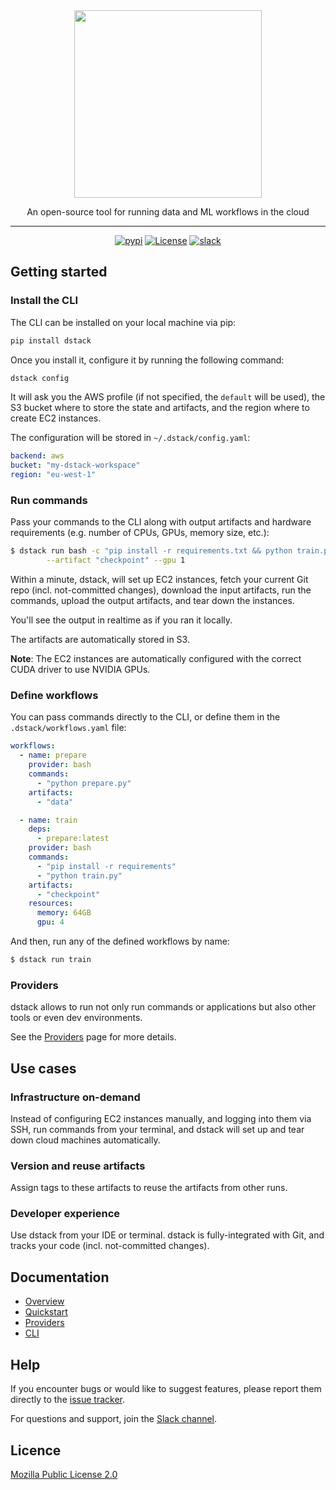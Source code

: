 <div align="center">
<img src="https://raw.githubusercontent.com/dstackai/dstack/master/docs/assets/logo.svg" width="300px"/>    

An open-source tool for running data and ML workflows in the cloud
______________________________________________________________________

[![pypi](https://badge.fury.io/py/dstack.svg)](https://badge.fury.io/py/dstack)
[![License](https://img.shields.io/badge/licence-MPL%202.0-blue)](LICENSE)
[![slack](https://img.shields.io/badge/chat-on%20slack-e01563)](https://join.slack.com/t/dstackai/shared_invite/zt-xdnsytie-D4qU9BvJP8vkbkHXdi6clQ)

[//]: # ([![twitter]&#40;https://img.shields.io/twitter/follow/dstackai.svg?style=social&label=Follow&#41;]&#40;https://twitter.com/dstackai&#41;)

</div>

## Getting started

### Install the CLI

The CLI can be installed on your local machine via pip:

```bash
pip install dstack
```

Once you install it, configure it by running the following command:

```bash
dstack config
```

It will ask you the AWS profile (if not specified, the `default` will be used), the S3 bucket 
where to store the state and artifacts, and the region where to create EC2 instances.

The configuration will be stored in `~/.dstack/config.yaml`:

```yaml
backend: aws
bucket: "my-dstack-workspace"
region: "eu-west-1"
```

### Run commands

Pass your commands to the CLI along with output artifacts and hardware requirements (e.g. number of CPUs, GPUs, memory size, etc.):

```bash
$ dstack run bash -c "pip install -r requirements.txt && python train.py" \
        --artifact "checkpoint" --gpu 1
```

Within a minute, dstack, will set up EC2 instances, fetch your current
Git repo (incl. not-committed changes), download the input artifacts,
run the commands, upload the output artifacts, and tear down the instances.

You'll see the output in realtime as if you ran it locally.

The artifacts are automatically stored in S3.

**Note**: The EC2 instances are automatically configured with the correct CUDA driver to use NVIDIA GPUs.

### Define workflows

You can pass commands directly to the CLI, or define them in the
`.dstack/workflows.yaml` file:

```yaml
workflows:
  - name: prepare
    provider: bash
    commands: 
      - "python prepare.py"
    artifacts: 
      - "data"

  - name: train
    deps:
      - prepare:latest
    provider: bash
    commands: 
      - "pip install -r requirements"
      - "python train.py"
    artifacts: 
      - "checkpoint"
    resources:
      memory: 64GB
      gpu: 4
```

And then, run any of the defined workflows by name:

```bash
$ dstack run train
```

### Providers

dstack allows to run not only run commands or applications but also other tools
or even dev environments. 

See the [Providers](https://docs.dstack.ai/providers/) page 
for more details.

## Use cases

### Infrastructure on-demand

Instead of configuring EC2 instances manually, and logging into them via SSH, run commands from your terminal, and dstack will set up and tear down cloud machines automatically.
 
### Version and reuse artifacts 

Assign tags to these artifacts to reuse the artifacts from other runs. 

### Developer experience

Use dstack from your IDE or terminal. 
dstack is fully-integrated with Git, and tracks your code (incl. not-committed changes).

## Documentation

- [Overview](https://docs.dstack.ai)
- [Quickstart](https://docs.dstack.ai/quickstart)
- [Providers](https://docs.dstack.ai/providers)
- [CLI](https://docs.dstack.ai/cli)

## Help

If you encounter bugs or would like to suggest features, please report them directly 
to the [issue tracker](https://github.com/dstackai/dstack/issues).

For questions and support, join the [Slack channel](https://join.slack.com/t/dstackai/shared_invite/zt-xdnsytie-D4qU9BvJP8vkbkHXdi6clQ).

## Licence

[Mozilla Public License 2.0](LICENSE.md)